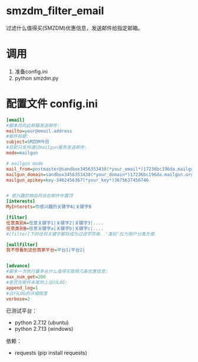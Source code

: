 # smzdm_filter_email
过滤什么值得买(SMZDM)优惠信息，发送邮件给指定邮箱。

# 调用
1. 准备config.ini
2. python smzdm.py

# 配置文件 config.ini
``` ini
[email]
#脚本将向此邮箱发送邮件:
mailto=your@email.address 
#邮件标题:
subject=SMZDM今日
#目前只支持通过mailgun服务发送邮件:
mode=mailgun

# mailgun mode
mail_from=postmaster@sandbox3456353438(*your_email*)17236bc196da.mailgun.org
mailgun_domain=sandbox3456353438(*your_domain*)17236bc196da.mailgun.org
mailgun_apikey=key-3462456367(*your_key*)3675637456746


# 感兴趣的物品将会在邮件中置顶
[interests]
MyInterets=你感兴趣的关键字A|关键字B

[filter]
任意类别A=任意关键字1|关键字2|关键字3|....
任意类别B=任意关键字a|关键字b|关键字c|....
#[filter]下的任何关键字都将成为过滤字符串. '类别'仅为用户分类方便.

[mallfilter]
我不想看到这些商家平台=平台1|平台2|


[advance]
#脚本一次执行最多从什么值得买取得几条优惠信息:
max_num_get=200
#是否在邮件末尾附上运行LOG:
append_log=1
#运行LOG的详细程度 
verbose=2

```

已测试平台：
* python 2.7.12 (ubuntu)
* python 2.7.13 (windows)

依赖：
* requests (pip install requests)